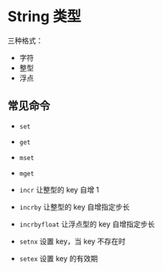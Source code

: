 # String 类型

三种格式：

- 字符
- 整型
- 浮点

## 常见命令

- `set`

- `get`

- `mset`

- `mget`

- `incr` 让整型的 key 自增 1

- `incrby` 让整型的 key 自增指定步长

- `incrbyfloat` 让浮点型的 key 自增指定步长

- `setnx` 设置 key，当 key 不存在时

- `setex` 设置 key 的有效期

